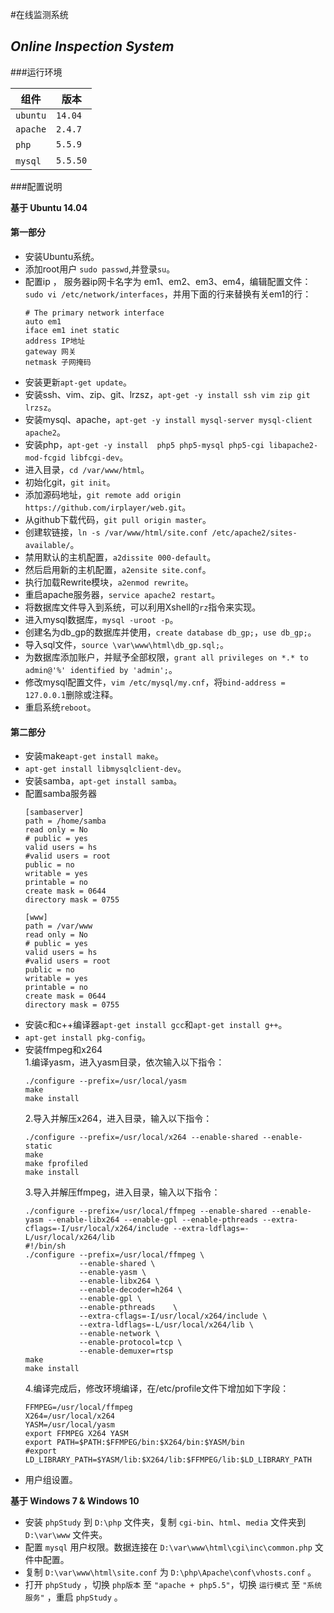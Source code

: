 #在线监测系统

## *Online Inspection System*

###运行环境

组件 | 版本
-------- | --------
`ubuntu` | `14.04`
`apache` | `2.4.7`
`php`    | `5.5.9`
`mysql`  | `5.5.50`

###配置说明

**基于 Ubuntu 14.04**

#### 第一部分
- 安装Ubuntu系统。
- 添加root用户 `sudo passwd`,并登录`su`。
- 配置ip ， 服务器ip网卡名字为 em1、em2、em3、em4，编辑配置文件：`sudo vi /etc/network/interfaces`，并用下面的行来替换有关em1的行：
    ``` 
    # The primary network interface
    auto em1
    iface em1 inet static
    address IP地址
    gateway 网关
    netmask 子网掩码
    ```
- 安装更新`apt-get update`。
- 安装ssh、vim、zip、git、lrzsz，`apt-get -y install ssh vim zip git lrzsz`。
- 安装mysql、apache，`apt-get -y install mysql-server mysql-client apache2`。
- 安装php，`apt-get -y install  php5 php5-mysql php5-cgi libapache2-mod-fcgid libfcgi-dev`。
- 进入目录，`cd /var/www/html`。
- 初始化git，`git init`。
- 添加源码地址，`git remote add origin https://github.com/irplayer/web.git`。
- 从github下载代码，`git pull origin master`。
- 创建软链接，`ln -s /var/www/html/site.conf /etc/apache2/sites-available/`。
- 禁用默认的主机配置，`a2dissite 000-default`。
- 然后启用新的主机配置，`a2ensite site.conf`。
- 执行加载Rewrite模块，`a2enmod rewrite`。
- 重启apache服务器，`service apache2 restart`。
- 将数据库文件导入到系统，可以利用Xshell的`rz`指令来实现。
- 进入mysql数据库，`mysql -uroot -p`。
- 创建名为db_gp的数据库并使用，`create database db_gp;`，`use db_gp;`。
- 导入sql文件，`source \var\www\html\db_gp.sql;`。
- 为数据库添加账户，并赋予全部权限，`grant all privileges on *.* to admin@'%' identified by 'admin';`。
- 修改mysql配置文件，`vim /etc/mysql/my.cnf`，将`bind-address =   127.0.0.1`删除或注释。
- 重启系统`reboot`。

#### 第二部分
- 安装make`apt-get install make`。
- `apt-get install libmysqlclient-dev`。
- 安装samba，`apt-get install samba`。
- 配置samba服务器
    ```
    [sambaserver]
    path = /home/samba
    read only = No
    # public = yes
    valid users = hs 
    #valid users = root
    public = no
    writable = yes
    printable = no
    create mask = 0644
    directory mask = 0755

    [www]
    path = /var/www
    read only = No
    # public = yes
    valid users = hs 
    #valid users = root
    public = no
    writable = yes
    printable = no
    create mask = 0644
    directory mask = 0755
    ```
- 安装c和c++编译器`apt-get install gcc`和`apt-get install g++`。
- `apt-get install pkg-config`。
- 安装ffmpeg和x264  
  1.编译yasm，进入yasm目录，依次输入以下指令：  
    ```
    ./configure --prefix=/usr/local/yasm
    make
    make install
    ```
  2.导入并解压x264，进入目录，输入以下指令：
    ```
    ./configure --prefix=/usr/local/x264 --enable-shared --enable-static
    make
    make fprofiled
    make install
    ```
  3.导入并解压ffmpeg，进入目录，输入以下指令：
    ```
    ./configure --prefix=/usr/local/ffmpeg --enable-shared --enable-yasm --enable-libx264 --enable-gpl --enable-pthreads --extra-cflags=-I/usr/local/x264/include --extra-ldflags=-L/usr/local/x264/lib  
    #!/bin/sh
    ./configure --prefix=/usr/local/ffmpeg \
                --enable-shared \
                --enable-yasm \
                --enable-libx264 \
                --enable-decoder=h264 \
                --enable-gpl \
                --enable-pthreads    \
                --extra-cflags=-I/usr/local/x264/include \
                --extra-ldflags=-L/usr/local/x264/lib \
                --enable-network \
                --enable-protocol=tcp \
                --enable-demuxer=rtsp
    make
    make install
    ```
  4.编译完成后，修改环境编译，在/etc/profile文件下增加如下字段：
    ```
    FFMPEG=/usr/local/ffmpeg
    X264=/usr/local/x264
    YASM=/usr/local/yasm
    export FFMPEG X264 YASM
    export PATH=$PATH:$FFMPEG/bin:$X264/bin:$YASM/bin
    #export LD_LIBRARY_PATH=$YASM/lib:$X264/lib:$FFMPEG/lib:$LD_LIBRARY_PATH
    ```
- 用户组设置。


**基于 Windows 7 & Windows 10**

- 安装 `phpStudy` 到 `D:\php` 文件夹，复制 `cgi-bin`、`html`、`media` 文件夹到 `D:\var\www` 文件夹。
- 配置 `mysql` 用户权限。数据连接在 `D:\var\www\html\cgi\inc\common.php` 文件中配置。
- 复制 `D:\var\www\html\site.conf` 为 `D:\php\Apache\conf\vhosts.conf` 。
- 打开 `phpStudy` ，切换 `php版本` 至 `"apache + php5.5"`，切换 `运行模式` 至 `"系统服务"` ，重启 `phpStudy` 。

